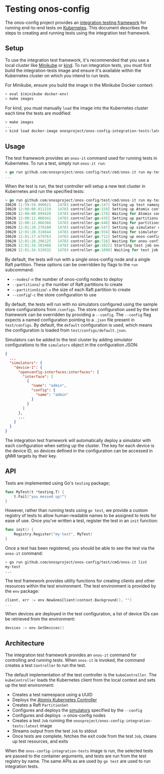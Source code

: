 # Testing onos-config

The onos-config project provides an 
[integration testing framework](https://github.com/onosproject/onos-config/pull/374) for
running end-to-end tests on [Kubernetes]. This document describes the steps to creating
and running tests using the integration test framework.

## Setup

To use the integration test framework, it's recommended that you use a local cluster like
[Minikube] or [kind]. To run integration tests, you must first build the integration-tests
image and ensure it's available within the Kubernetes cluster on which you intend to run
tests.


For Minikube, ensure you build the image in the Minikube Docker context:
```bash
> eval $(minikube docker-env)
> make images
```

For kind, you must manually `load` the image into the Kubernetes cluster each time the
tests are modified:

```bash
> make images
...
> kind load docker-image onosproject/onos-config-integration-tests:latest
```

## Usage

The test framework provides an `onos-it` command used for running tests in Kubernetes.
To run a test, simply run `onos-it run`:

```go
> go run github.com/onosproject/onos-config/test/cmd/onos-it run my-test
...
```

When the test is run, the test controller will setup a new test cluster in Kubernetes and
run the specified tests:

```go
> go run github.com/onosproject/onos-config/test/cmd/onos-it run my-test my-other-test
I0620 11:59:59.990621   14783 controller.go:147] Setting up test namespace onos-test-9a4c1c3c-938d-11e9-8e49-784f43889941
I0620 12:00:00.011219   14783 controller.go:159] Setting up Atomix controller atomix-controller/onos-test-9a4c1c3c-938d-11e9-8e49-784f43889941
I0620 12:00:00.099428   14783 controller.go:176] Waiting for Atomix controller atomix-controller/onos-test-9a4c1c3c-938d-11e9-8e49-784f43889941 to become ready
I0620 12:00:12.060342   14783 controller.go:435] Setting up partitions raft/onos-test-9a4c1c3c-938d-11e9-8e49-784f43889941
I0620 12:00:12.066366   14783 controller.go:440] Waiting for partitions raft/onos-test-9a4c1c3c-938d-11e9-8e49-784f43889941 to become ready
I0620 12:01:20.270180   14783 controller.go:547] Setting up simulator device-simulator-1/onos-test-9a4c1c3c-938d-11e9-8e49-784f43889941
I0620 12:01:20.316644   14783 controller.go:554] Waiting for simulator device-simulator-1/onos-test-9a4c1c3c-938d-11e9-8e49-784f43889941 to become ready
I0620 12:01:27.679763   14783 controller.go:712] Setting up onos-config cluster onos-config/onos-test-9a4c1c3c-938d-11e9-8e49-784f43889941
I0620 12:01:28.296125   14783 controller.go:726] Waiting for onos-config cluster onos-config/onos-test-9a4c1c3c-938d-11e9-8e49-784f43889941 to become ready
I0620 12:01:34.503488   14783 controller.go:1022] Starting test job onos-test-9a4c1c3c-938d-11e9-8e49-784f43889941
I0620 12:01:34.519532   14783 controller.go:1090] Waiting for test job onos-test-9a4c1c3c-938d-11e9-8e49-784f43889941 to become ready
```

By default, the tests will run with a single onos-config node and a single Raft partition. These options
can be overridden by flags to the `run` subcommand:
* `--nodes`/`-n` the number of onos-config nodes to deploy
* `--partitions`/`-p` the number of Raft partitions to create
* `--partitionSize`/`-s` the size of each Raft partition to create
* `--config`/`-c` the store configuration to use

By default, the tests will run with no simulators configured using the sample store configurations
from `/configs`. The store configuration used by the test framework can be overridden by providing
a `--config`. The `--config` flag expects a named configuration pointing to a `.json` file present
in `test/configs`. By default, the `default` configuration is used, which means the configuration
is loaded from `test/configs/default.json`.

Simulators can be added to the test cluster by adding simulator configurations to the `simulators` 
object in the configuration JSON:

```json
{
  ...
  "simulators": {
    "device-1": {
      "openconfig-interfaces:interfaces": {
        "interface": [
          {
            "name": "admin",
            "config": {
              "name": "admin"
            }
          }
        ]
      },
      ...
    }
  }
}
```

The integration test framework will automatically deploy a simulator with each configuration
when setting up the cluster. The key for each device is the device ID, so devices defined in
the configuration can be accessed in gNMI targets by their key.

## API

Tests are implemented using Go's `testing` package;

```go
func MyTest(t *testing.T) {
	t.Fail("you messed up!")
}
```

However, rather than running tests using `go test`, we provide a custom registry of tests to
allow human-readable names to be assigned to tests for ease of use. Once you've written a test,
register the test in an `init` function:

```go
func init() {
	Registry.Register("my-test", MyTest)
}
```

Once a test has been registered, you should be able to see the test via the `onos-it` command:

```bash
> go run github.com/onosproject/onos-config/test/cmd/onos-it list
my-test
...
```

The test framework provides utility functions for creating clients and other resources within
the test environment. The test environment is provided by the `env` package:

```go
client, err := env.NewGnmiClient(context.Background(), "")
...
```

When devices are deployed in the test configuration, a list of device IDs can be retrieved from
the environment:

```go
devices := env.GetDevices()
```

## Architecture

The integration test framework provides an `onos-it` command for controlling and running tests.
When `onos-it` is invoked, the command creates a test `Controller` to run the test.

The default implementation of the test controller is the `kubeController`. The `kubeController`
loads the Kubernetes client from the local context and sets up the test environment:
* Creates a test namespace using a UUID
* Deploys the [Atomix Kubernetes Controller](https://github.com/atomix/atomix-k8s-controller)
* Creates a Raft `PartitionSet`
* Configures and deploys the [simulators](https://github.com/onosproject/simulators) specified by the `--config`
* Configures and deploys `-n` onos-config nodes
* Creates a test `Job` running the `onosproject/onos-config-integration-tests:latest` image
* Streams output from the test `Job` to stdout
* Once tests are complete, fetches the exit code from the test `Job`, cleans up test resources,
and exits

When the `onos-config-integration-tests` image is run, the selected tests are passed to the
container arguments, and tests are run from the test registry by name. The same APIs as are
used by `go test` are used to run integration tests.

[Kubernetes]: https://kubernetes.io
[Minikube]: https://kubernetes.io/docs/setup/learning-environment/minikube/
[kind]: https://github.com/kubernetes-sigs/kind
